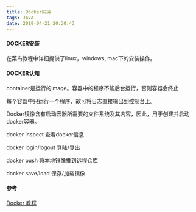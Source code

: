 ```yaml
---
title: Docker实操
tags: JAVA
date: 2019-04-21 20:30:43
---
```


#### DOCKER安装

在菜鸟教程中详细提供了linux，windows, mac下的安装操作。

#### DOCKER认知

container是运行的image。容器中的程序不能后台运行，否则容器会终止

每个容器中只运行一个程序，故可将日志直接输出到控制台上。

Docker镜像含有启动容器所需要的文件系统及其内容，因此，用于创建并启动docker容器。

docker inspect 查看docker信息

docker login/logout 登陆/登出

docker push 将本地镜像推到远程仓库

docker save/load 保存/加载镜像

#### 参考

[Docker 教程](http://www.runoob.com/docker/docker-tutorial.html)



